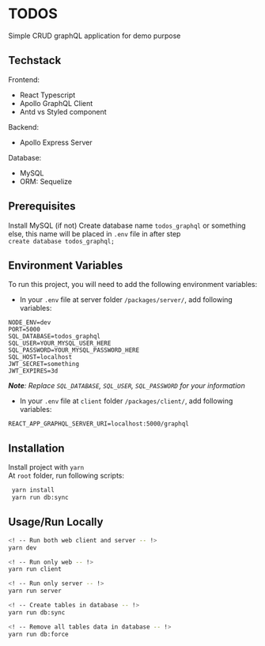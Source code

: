 
# TODOS

Simple CRUD graphQL application for demo purpose 
## Techstack

Frontend:
- React Typescript
- Apollo GraphQL Client
- Antd vs Styled component

Backend:
- Apollo Express Server

Database: 
- MySQL
- ORM: Sequelize



## Prerequisites

Install MySQL (if not)
Create database name `todos_graphql` or something else, this name will be placed in `.env` file in after step  
`create database todos_graphql;`


## Environment Variables

To run this project, you will need to add the following environment variables:

- In your `.env` file at server folder `/packages/server/`, add following variables:

```
NODE_ENV=dev
PORT=5000
SQL_DATABASE=todos_graphql
SQL_USER=YOUR_MYSQL_USER_HERE
SQL_PASSWORD=YOUR_MYSQL_PASSWORD_HERE
SQL_HOST=localhost
JWT_SECRET=something
JWT_EXPIRES=3d
```
***Note**: Replace `SQL_DATABASE`, `SQL_USER`, `SQL_PASSWORD` for your information*

- In your `.env` file at `client` folder `/packages/client/`, add following variables:
```
REACT_APP_GRAPHQL_SERVER_URI=localhost:5000/graphql
```
## Installation

Install project with `yarn`  
At `root` folder, run following scripts:

```bash
 yarn install
 yarn run db:sync
```

## Usage/Run Locally

```bash
<! -- Run both web client and server -- !>
yarn dev

<! -- Run only web -- !>
yarn run client

<! -- Run only server -- !>
yarn run server

<! -- Create tables in database -- !>
yarn run db:sync

<! -- Remove all tables data in database -- !>
yarn run db:force
```

